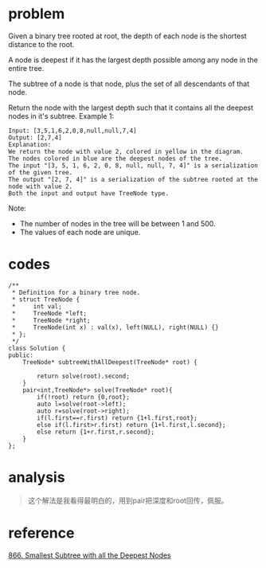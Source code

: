 # problem
>
Given a binary tree rooted at root, the depth of each node is the shortest distance to the root.

A node is deepest if it has the largest depth possible among any node in the entire tree.

The subtree of a node is that node, plus the set of all descendants of that node.

Return the node with the largest depth such that it contains all the deepest nodes in it's subtree.
Example 1:
```
Input: [3,5,1,6,2,0,8,null,null,7,4]
Output: [2,7,4]
Explanation:
We return the node with value 2, colored in yellow in the diagram.
The nodes colored in blue are the deepest nodes of the tree.
The input "[3, 5, 1, 6, 2, 0, 8, null, null, 7, 4]" is a serialization of the given tree.
The output "[2, 7, 4]" is a serialization of the subtree rooted at the node with value 2.
Both the input and output have TreeNode type.
```
Note:

- The number of nodes in the tree will be between 1 and 500.
- The values of each node are unique.
# codes
```
/**
 * Definition for a binary tree node.
 * struct TreeNode {
 *     int val;
 *     TreeNode *left;
 *     TreeNode *right;
 *     TreeNode(int x) : val(x), left(NULL), right(NULL) {}
 * };
 */
class Solution {
public:
    TreeNode* subtreeWithAllDeepest(TreeNode* root) {
   
        return solve(root).second;
    }
    pair<int,TreeNode*> solve(TreeNode* root){
        if(!root) return {0,root};
        auto l=solve(root->left);
        auto r=solve(root->right);
        if(l.first==r.first) return {1+l.first,root};
        else if(l.first>r.first) return {1+l.first,l.second};
        else return {1+r.first,r.second};
    }
};
```

# analysis
>这个解法是我看得最明白的，用到pair把深度和root回传，佩服。

# reference
[866. Smallest Subtree with all the Deepest Nodes][1]

[1]: https://leetcode.com/problems/smallest-subtree-with-all-the-deepest-nodes/discuss/147365/DFS-C++-less10-LOC